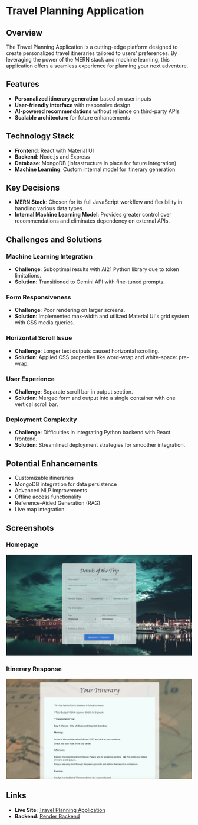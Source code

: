# Travel Planning Application

## Overview
The Travel Planning Application is a cutting-edge platform designed to create personalized travel itineraries tailored to users' preferences. By leveraging the power of the MERN stack and machine learning, this application offers a seamless experience for planning your next adventure.

## Features
- **Personalized itinerary generation** based on user inputs
- **User-friendly interface** with responsive design
- **AI-powered recommendations** without reliance on third-party APIs
- **Scalable architecture** for future enhancements

## Technology Stack
- **Frontend**: React with Material UI
- **Backend**: Node.js and Express
- **Database**: MongoDB (infrastructure in place for future integration)
- **Machine Learning**: Custom internal model for itinerary generation

## Key Decisions
- **MERN Stack**: Chosen for its full JavaScript workflow and flexibility in handling various data types.
- **Internal Machine Learning Model**: Provides greater control over recommendations and eliminates dependency on external APIs.

## Challenges and Solutions

### Machine Learning Integration
- **Challenge**: Suboptimal results with AI21 Python library due to token limitations.
- **Solution**: Transitioned to Gemini API with fine-tuned prompts.

### Form Responsiveness
- **Challenge**: Poor rendering on larger screens.
- **Solution**: Implemented max-width and utilized Material UI's grid system with CSS media queries.

### Horizontal Scroll Issue
- **Challenge**: Longer text outputs caused horizontal scrolling.
- **Solution**: Applied CSS properties like word-wrap and white-space: pre-wrap.

### User Experience
- **Challenge**: Separate scroll bar in output section.
- **Solution**: Merged form and output into a single container with one vertical scroll bar.

### Deployment Complexity
- **Challenge**: Difficulties in integrating Python backend with React frontend.
- **Solution**: Streamlined deployment strategies for smoother integration.

## Potential Enhancements
- Customizable itineraries
- MongoDB integration for data persistence
- Advanced NLP improvements
- Offline access functionality
- Reference-Aided Generation (RAG)
- Live map integration

## Screenshots
### Homepage
![Homepage](frontend/src/assets/frontend1.png)

### Itinerary Response
![Response](frontend/src/assets/frontend2.png)

## Links
- **Live Site**: [Travel Planning Application](https://steady-treacle-ba6c03.netlify.app/)
- **Backend**: [Render Backend](https://wanderout.onrender.com/)
